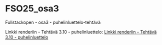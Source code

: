 # FSO25_osa3
Fullstackopen - osa3 - puhelinluettelo-tehtävä

Linkki renderiin - Tehtävä 3.10 - puhelinluettelo:
[Linkki renderiin - Tehtävä 3.10 - puhelinluettelo](https://puhelinluettelo-fso25.onrender.com/api/persons)